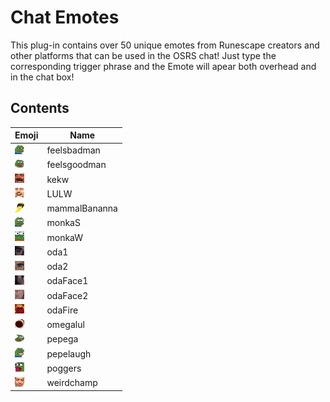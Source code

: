 # Chat Emotes
This plug-in contains over 50 unique emotes from Runescape creators and other platforms that can be used in the OSRS chat! Just type the corresponding trigger phrase and the Emote will apear both overhead and in the chat box! 

## Contents
|Emoji|Name|
|---|---|
|![feelsbadman](src/main/resources/com/Emotes/feelsbadman.png)|feelsbadman|
|![feelsgoodman](src/main/resources/com/Emotes/feelsgoodman.png)|feelsgoodman|
|![kekw](src/main/resources/com/Emotes/kekw.png)|kekw|
|![LULW](src/main/resources/com/Emotes/LULW.png)|LULW|
|![mammalBananna](src/main/resources/com/Emotes/mammalBananna.png)|mammalBananna|
|![monkaS](src/main/resources/com/Emotes/monkaS.png)|monkaS|
|![monkaW](src/main/resources/com/Emotes/monkaW.png)|monkaW|
|![oda1](src/main/resources/com/Emotes/oda1.png)|oda1|
|![oda2](src/main/resources/com/Emotes/oda2.png)|oda2|
|![odaFace1](src/main/resources/com/Emotes/odaFace1.png)|odaFace1|
|![odaFace2](src/main/resources/com/Emotes/odaFace2.png)|odaFace2|
|![odaFire](src/main/resources/com/Emotes/odaFire.png)|odaFire|
|![omegalul](src/main/resources/com/Emotes/omegalul.png)|omegalul|
|![pepega](src/main/resources/com/Emotes/pepega.png)|pepega|
|![pepelaugh](src/main/resources/com/Emotes/pepelaugh.png)|pepelaugh|
|![poggers](src/main/resources/com/Emotes/poggers.png)|poggers|
|![weirdchamp](src/main/resources/com/Emotes/weirdchamp.png)|weirdchamp|




